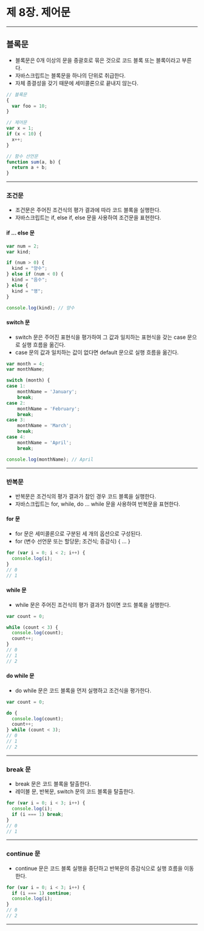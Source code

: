 # 제 8장. 제어문

---

## 블록문

- 블록문은 0개 이상의 문을 중괄호로 묶은 것으로 코드 블록 또는 블록이라고 부른다.
- 자바스크립트는 블록문을 하나의 단위로 취급한다.
- 자체 종결성을 갖기 때문에 세미콜론으로 끝내지 않는다.

```javascript
// 블록문
{
  var foo = 10;
}

// 제어문
var x = 1;
if (x < 10) {
  x++;
}

// 함수 선언문
function sum(a, b) {
  return a + b;
}
```

---

### 조건문

- 조건문은 주어진 조건식의 평가 결과에 따라 코드 블록을 실행한다.
- 자바스크립트는 if, else if, else 문을 사용하여 조건문을 표현한다.

#### if ... else 문

```javascript
var num = 2;
var kind;

if (num > 0) {
  kind = "양수";
} else if (num < 0) {
  kind = "음수";
} else {
  kind = "영";
}

console.log(kind); // 양수
```

#### switch 문

- switch 문은 주어진 표현식을 평가하여 그 값과 일치하는 표현식을 갖는 case 문으로 실행 흐름을 옮긴다.
- case 문의 값과 일치하는 값이 없다면 default 문으로 실행 흐름을 옮긴다.

```javascript
var month = 4;
var monthName;

switch (month) {
case 1:
    monthName = 'January';
    break;
case 2:
    monthName = 'February';
    break;
case 3:
    monthName = 'March';
    break;
case 4:
    monthName = 'April';
    break;

console.log(monthName); // April
```

---

### 반복문

- 반복문은 조건식의 평가 결과가 참인 경우 코드 블록을 실행한다.
- 자바스크립트는 for, while, do ... while 문을 사용하여 반복문을 표현한다.

#### for 문

- for 문은 세미콜론으로 구분된 세 개의 옵션으로 구성된다.
- for (변수 선언문 또는 할당문; 조건식; 증감식) { ... }

```javascript
for (var i = 0; i < 2; i++) {
  console.log(i);
}
// 0
// 1
```

#### while 문

- while 문은 주어진 조건식의 평가 결과가 참이면 코드 블록을 실행한다.

```javascript
var count = 0;

while (count < 3) {
  console.log(count);
  count++;
}
// 0
// 1
// 2
```

#### do while 문

- do while 문은 코드 블록을 먼저 실행하고 조건식을 평가한다.

```javascript
var count = 0;

do {
  console.log(count);
  count++;
} while (count < 3);
// 0
// 1
// 2
```

---

### break 문

- break 문은 코드 블록을 탈출한다.
- 레이블 문, 반복문, switch 문의 코드 블록을 탈출한다.

```javascript
for (var i = 0; i < 3; i++) {
  console.log(i);
  if (i === 1) break;
}
// 0
// 1
```

---

### continue 문

- continue 문은 코드 블록 실행을 중단하고 반복문의 증감식으로 실행 흐름을 이동한다.

```javascript
for (var i = 0; i < 3; i++) {
  if (i === 1) continue;
  console.log(i);
}
// 0
// 2
```

---
